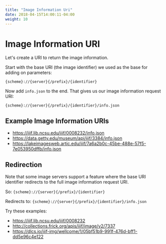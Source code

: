 ```yaml
---
title: "Image Information Uri"
date: 2018-04-15T14:00:11-04:00
weight: 10
---
```


# Image Information URI

Let's create a URI to return the image information.

Start with the base URI (the image identifier) we used as the base for adding on parameters:

`{scheme}://{server}{/prefix}/{identifier}`

Now add `info.json` to the end. That gives us our image information request URI:

`{scheme}://{server}{/prefix}/{identifier}/info.json`

## Example Image Information URIs

- https://iiif.lib.ncsu.edu/iiif/0008232/info.json
- https://data.getty.edu/museum/api/iiif/3384/info.json
- https://lakeimagesweb.artic.edu/iiif/7a6a2b0c-45be-488e-57f5-7e053950dffb/info.json

## Redirection

Note that some image servers support a feature where the base URI identifier redirects to the full image information request URI.

So: `{scheme}://{server}{/prefix}/{identifier}`

Redirects to: `{scheme}://{server}{/prefix}/{identifier}/info.json`

Try these examples:
- https://iiif.lib.ncsu.edu/iiif/0008232
- http://collections.frick.org/apis/iiif/image/v2/7337
- https://dlcs.io/iiif-img/wellcome/1/05bf51b9-991f-476d-bff1-dd5e96c4e122

